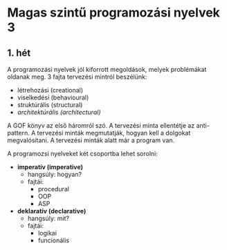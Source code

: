 # Magas szintű programozási nyelvek 3

## 1. hét

A programozási nyelvek jól kiforrott megoldások, melyek problémákat oldanak meg.
3 fajta tervezési mintról beszélünk:

- létrehozási (creational)
- viselkedési (behavioural)
- struktúrális (structural)
- _architektúrális (architectural)_

A GOF könyv az első háromról szó. A tervezési minta ellentétje az anti-pattern. A tervezési minták megmutatják, hogyan
kell a dolgokat megvalósítani. A tervezési minták alatt már a program van.

A programozsi nyelveket két csoportba lehet sorolni:

- **imperatív (imperative)**
    - hangsúly: hogyan?
    - fajtái:
        - procedural
        - OOP
        - ASP
- **deklaratív (declarative)**
    - hangsúly: mit?
    - fajtái:
        - logikai
        - funcionális

